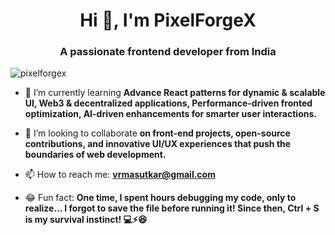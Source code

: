 <h1 align="center">Hi 👋, I'm PixelForgeX</h1>
<h3 align="center">A passionate frontend developer from India</h3>

<p align="left"> <img src="https://komarev.com/ghpvc/?username=pixelforgex&label=Profile%20views&color=0e75b6&style=flat" alt="pixelforgex" /> </p>

- 🌱 I’m currently learning **Advance React patterns for dynamic & scalable UI, Web3 & decentralized applications, Performance-driven fronted optimization, AI-driven enhancements for smarter user interactions.**

- 💞 I’m looking to collaborate **on front-end projects, open-source contributions, and innovative UI/UX experiences that push the boundaries of web development.**

- 📫 How to reach me: **vrmasutkar@gmail.com**

- 😂 Fun fact: **One time, I spent hours debugging my code, only to realize… I forgot to save the file before running it! Since then, Ctrl + S is my survival instinct! 💻⚡😆**
